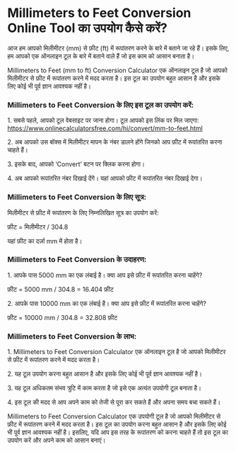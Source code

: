 Millimeters to Feet Conversion Online Tool का उपयोग कैसे करें?
==============================================================

आज हम आपको मिलीमीटर (mm) से फ़ीट (ft) में रूपांतरण करने के बारे में बताने जा रहे हैं। इसके लिए, हम आपको एक ऑनलाइन टूल के बारे में बताने वाले हैं जो इस काम को आसान बनाता है।

Millimeters to Feet (mm to ft) Conversion Calculator एक ऑनलाइन टूल है जो आपको मिलीमीटर से फ़ीट में रूपांतरण करने में मदद करता है। इस टूल का उपयोग बहुत आसान है और इसके लिए कोई भी पूर्व ज्ञान आवश्यक नहीं है।

### Millimeters to Feet Conversion के लिए इस टूल का उपयोग करें:

1\. सबसे पहले, आपको टूल वेबसाइट पर जाना होगा। टूल आपको इस लिंक पर मिल जाएगा: <https://www.onlinecalculatorsfree.com/hi/convert/mm-to-feet.html>

2\. अब आपको उस बॉक्स में मिलीमीटर मापन के नंबर डालने होंगे जिनको आप फ़ीट में रूपांतरित करना चाहते हैं।

3\. इसके बाद, आपको ‘Convert’ बटन पर क्लिक करना होगा।

4\. अब आपको रूपांतरित नंबर दिखाई देंगे। यहां आपको फ़ीट में रूपांतरित नंबर दिखाई देगा।

### Millimeters to Feet Conversion के लिए सूत्र:

मिलीमीटर से फ़ीट में रूपांतरण के लिए निम्नलिखित सूत्र का उपयोग करें:

फ़ीट = मिलीमीटर / 304.8

यहां फ़ीट का दर्ज़ा mm में होता है।

### Millimeters to Feet Conversion के उदाहरण:

1\. आपके पास 5000 mm का एक लंबाई है। क्या आप इसे फ़ीट में रूपांतरित करना चाहेंगे?

फ़ीट = 5000 mm / 304.8 = 16.404 फ़ीट

2\. आपके पास 10000 mm का एक लंबाई है। क्या आप इसे फ़ीट में रूपांतरित करना चाहेंगे?

फ़ीट = 10000 mm / 304.8 = 32.808 फ़ीट

### Millimeters to Feet Conversion के लाभ:

1\. Millimeters to Feet Conversion Calculator एक ऑनलाइन टूल है जो आपको मिलीमीटर से फ़ीट में रूपांतरण करने में मदद करता है।

2\. यह टूल उपयोग करना बहुत आसान है और इसके लिए कोई भी पूर्व ज्ञान आवश्यक नहीं है।

3\. यह टूल अधिकतम संभव त्रुटि में काम करता है जो इसे एक अत्यंत उपयोगी टूल बनाता है।

4\. इस टूल की मदद से आप अपने काम को तेजी से पूरा कर सकते हैं और अपना समय बचा सकते हैं।

Millimeters to Feet Conversion Calculator एक उपयोगी टूल है जो आपको मिलीमीटर से फ़ीट में रूपांतरण करने में मदद करता है। इस टूल का उपयोग करना बहुत आसान है और इसके लिए कोई भी पूर्व ज्ञान आवश्यक नहीं है। इसलिए, यदि आप इस तरह के रूपांतरण को करना चाहते हैं तो इस टूल का उपयोग करें और अपने काम को आसान बनाएं।